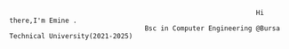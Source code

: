                                                                   Hi there,I'm Emine .
                                      Bsc in Computer Engineering @Bursa Technical University(2021-2025)
